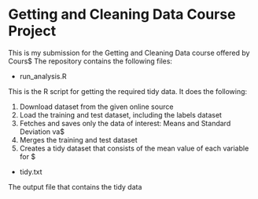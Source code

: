 # Getting and Cleaning Data Course Project

This is my submission for the Getting and Cleaning Data course offered by Cours$
The repository contains the following files:
* run_analysis.R

This is the R script for getting the required tidy data. It does the following:
1. Download dataset from the given online source
2. Load the training and test dataset, including the labels dataset
3. Fetches and saves only the data of interest: Means and Standard Deviation va$
4. Merges the training and test dataset
6. Creates a tidy dataset that consists of the mean value of each variable for $

* tidy.txt

The output file that contains the tidy data
